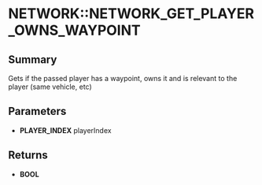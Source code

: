 # NETWORK::NETWORK_GET_PLAYER_OWNS_WAYPOINT

## Summary
Gets if the passed player has a waypoint, owns it and is relevant to the player (same vehicle, etc)

## Parameters
* **PLAYER_INDEX** playerIndex

## Returns
* **BOOL**